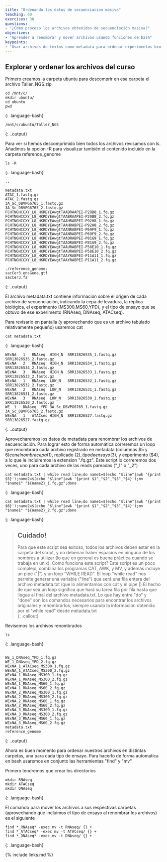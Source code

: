 ```yaml
---
title: "Ordenando los datos de secuenciacion masiva"
teaching: 60
exercises: 30
questions:
- "¿Como proceso los archivos obtenidos de secuenciación masiva?"
objectives:
- "Aprender a renombrar y mover archivos usando funciones de bash"
keypoints:
- "Usar archivos de textos como metadata para ordenar experimentos bioinformaticos"
---
```


## Explorar y ordenar los archivos del curso

Primero creamos la carpeta ubuntu para descomprir en esa carpeta el archivo Taller_NGS.zip
~~~
cd /mnt/c/
mkdir ubuntu/
cd ubuntu
pwd
~~~
{: .language-bash}

~~~
/mnt/c/ubuntu/Taller_NGS
~~~
{: ..output}


Para ver si hemos descomprimido bien todos los archivos revisamos con ls. Añadimos la opción -R para visualizar también el contenido incluido en la carpeta reference_genome

~~~
ls -R
~~~
{: .language-bash}

~~~
.:

metadata.txt
ATAC_1.fastq.gz
ATAC_2.fastq.gz
3A_Sc_DBVPG6765_1.fastq.gz
3A_Sc_DBVPG6765_2.fastq.gz
FCHTNGHCCXY_L8_HKRDYEAwgtTAABRAAPEI-P20B8_1.fq.gz
FCHTNGHCCXY_L8_HKRDYEAwgtTAABRAAPEI-P20B8_2.fq.gz
FCHTNGHCCXY_L8_HKRDYEAwgtTAAHRABPEI-P92H8_1.fq.gz
FCHTNGHCCXY_L8_HKRDYEAwgtTAAHRABPEI-P92H8_2.fq.gz
FCHTNGHCCXY_L8_HKRDYEAwgtTAANRABPEI-P69F9_1.fq.gz
FCHTNGHCCXY_L8_HKRDYEAwgtTAANRABPEI-P69F9_2.fq.gz
FCHTNGHCCXY_L8_HKRDYEAwgtTAAORABPEI-P81G9_1.fq.gz
FCHTNGHCCXY_L8_HKRDYEAwgtTAAORABPEI-P81G9_2.fq.gz
FCHTNGHCCXY_L8_HKRDYEAwgtTAAURABPEI-P58E10_1.fq.gz
FCHTNGHCCXY_L8_HKRDYEAwgtTAAURABPEI-P58E10_2.fq.gz
FCHTNGHCCXY_L8_HKRDYEAwgtTAAYRABPEI-P11A11_1.fq.gz
FCHTNGHCCXY_L8_HKRDYEAwgtTAAYRABPEI-P11A11_2.fq.gz

./reference_genome:
sacCer3.ensGene.gtf
sacCer3.fa
~~~
{: ..output}



El archivo metadata.txt contiene información sobre el origen de cada archivo de secuenciación, indicando la cepa de levadura, la réplica biológica, el experimento (MS300,MS60,YPD), y el tipo de ensayo que se obtuvo de ese experimento (RNAseq, DNAseq, ATACseq).

Para revisarlo en pantalla (y aprovechando que es un archivo tabulado relativamente pequeño) usaremos cat


~~~
cat metadata.txt
~~~
{: .language-bash}


~~~
WExNA	1	RNAseq	HIGH_N	SRR13826535_1.fastq.gz	SRR13826535_2.fastq.gz
WExNA	2	RNAseq	HIGH_N	SRR13826534_1.fastq.gz	SRR13826534_2.fastq.gz
WExNA	3	RNAseq	HIGH_N	SRR13826533_1.fastq.gz	SRR13826533_2.fastq.gz
WExNA	1	RNAseq	LOW_N	SRR13826532_1.fastq.gz	SRR13826532_2.fastq.gz
WExNA	2	RNAseq	LOW_N	SRR13826531_1.fastq.gz	SRR13826531_2.fastq.gz
WExNA	3	RNAseq	LOW_N	SRR13826530_1.fastq.gz	SRR13826530_2.fastq.gz
WE	1	DNAseq	YPD	3A_Sc_DBVPG6765_1.fastq.gz	3A_Sc_DBVPG6765_2.fastq.gz
WExNA	1	ATACseq	HIGH_N	SRR13826527.fastq.gz	SRR13826527.fastq.gz
~~~
{: ..output}



Aprovecharemos los datos de metadata para renombrar los archivos de secuenciación. Para lograr esto de forma automática correremos un loop que renombrará cada archivo registrado en metadata (columnas $5 y $6) con el nombre cepa ($1), replicado ($2), tipo de ensayo($3), y experimento ($4), a lo que le incluiremos la extension ".fq.gz".
Este script lo correremos dos veces, uno para cada archivo de las reads pareadas ("_1" o "_2")


~~~
cat metadata.txt | while read line;do name1=$(echo "$line"|awk '{print $5}');name2=$(echo "$line"|awk '{print $1"_"$2"_"$3"_"$4}');mv "$name1" "${name2}_1.fq.gz";done
~~~
{: .language-bash}


~~~
cat metadata.txt | while read line;do name1=$(echo "$line"|awk '{print $6}');name2=$(echo "$line"|awk '{print $1"_"$2"_"$3"_"$4}');mv "$name1" "${name2}_2.fq.gz";done
~~~
{: .language-bash}

> ## Cuidado!
> Para que este script sea exitoso, todos los archivos deben estar en la carpeta del script, y no deberian haber espacios en ninguno de los nombres a utilizar (lo que en general es buena práctica cuando se trabaja en unix).
> Como funciona este script? 
> Este script es un poco complejo, combina los programas CAT, AWK, y MV, y además incluye un pipe ("|") y un loop "WHILE READ". El loop "while read" nos permite generar una variable ("line") que será una fila entera del archivo metadata.txt (que lo alimentamos con cat y el pipe |)
> El hecho de que sea un loop significa que hará su tarea fila por fila hasta que llegue al final del archivo metadata.txt. Lo que hay entre "do" y "done" son los comandos necesarios para encontrar los archivos originales y renombrarlos, siempre usando la información obtenida por el "while read" desde metadata.txt   
{: .callout}

Revisemos los archivos renombrados

~~~
ls
~~~
{: .language-bash}

~~~

WE_1_DNAseq_YPD_1.fq.gz
WE_1_DNAseq_YPD_2.fq.gz
WExNA_1_ATACseq_MS300_1.fq.gz
WExNA_1_ATACseq_MS300_2.fq.gz
WExNA_1_RNAseq_MS300_1.fq.gz
WExNA_1_RNAseq_MS300_2.fq.gz
WExNA_1_RNAseq_MS60_1.fq.gz
WExNA_1_RNAseq_MS60_2.fq.gz
WExNA_2_RNAseq_MS300_1.fq.gz
WExNA_2_RNAseq_MS300_2.fq.gz
WExNA_2_RNAseq_MS60_1.fq.gz
WExNA_2_RNAseq_MS60_2.fq.gz
WExNA_3_RNAseq_MS300_1.fq.gz
WExNA_3_RNAseq_MS300_2.fq.gz
WExNA_3_RNAseq_MS60_1.fq.gz
WExNA_3_RNAseq_MS60_2.fq.gz
metadata.txt
reference_genome
~~~
{: ..output}

Ahora es buen momento para ordenar nuestros archivos en distintas carpetas, una para cada tipo de ensayo. Para hacerlo de forma automatica en bash usaremos en conjunto las herramientas "find" y "mv"

Primero tendremos que crear los directorios 

~~~
mkdir RNAseq
mkdir ATACseq
mkdir DNAseq
~~~
{: .language-bash}


El comando para mover los archivos a sus respectivas carpetas (aprovechando que incluimos el tipo de ensayo al renombrar los archivos) es el siguiente



~~~
find *_RNAseq* -exec mv -t RNAseq/ {} +
find *_ATACseq* -exec mv -t ATACseq/ {} +
find *_DNAseq* -exec mv -t DNAseq/ {} +
~~~
{: .language-bash}








{% include links.md %}
